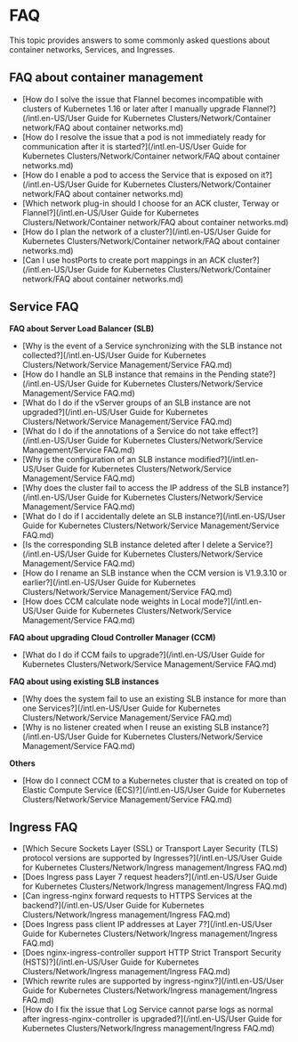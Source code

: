 # FAQ

This topic provides answers to some commonly asked questions about container networks, Services, and Ingresses.

## FAQ about container management

-   [How do I solve the issue that Flannel becomes incompatible with clusters of Kubernetes 1.16 or later after I manually upgrade Flannel?](/intl.en-US/User Guide for Kubernetes Clusters/Network/Container network/FAQ about container networks.md)
-   [How do I resolve the issue that a pod is not immediately ready for communication after it is started?](/intl.en-US/User Guide for Kubernetes Clusters/Network/Container network/FAQ about container networks.md)
-   [How do I enable a pod to access the Service that is exposed on it?](/intl.en-US/User Guide for Kubernetes Clusters/Network/Container network/FAQ about container networks.md)
-   [Which network plug-in should I choose for an ACK cluster, Terway or Flannel?](/intl.en-US/User Guide for Kubernetes Clusters/Network/Container network/FAQ about container networks.md)
-   [How do I plan the network of a cluster?](/intl.en-US/User Guide for Kubernetes Clusters/Network/Container network/FAQ about container networks.md)
-   [Can I use hostPorts to create port mappings in an ACK cluster?](/intl.en-US/User Guide for Kubernetes Clusters/Network/Container network/FAQ about container networks.md)

## Service FAQ

**FAQ about Server Load Balancer \(SLB\)**

-   [Why is the event of a Service synchronizing with the SLB instance not collected?](/intl.en-US/User Guide for Kubernetes Clusters/Network/Service Management/Service FAQ.md)
-   [How do I handle an SLB instance that remains in the Pending state?](/intl.en-US/User Guide for Kubernetes Clusters/Network/Service Management/Service FAQ.md)
-   [What do I do if the vServer groups of an SLB instance are not upgraded?](/intl.en-US/User Guide for Kubernetes Clusters/Network/Service Management/Service FAQ.md)
-   [What do I do if the annotations of a Service do not take effect?](/intl.en-US/User Guide for Kubernetes Clusters/Network/Service Management/Service FAQ.md)
-   [Why is the configuration of an SLB instance modified?](/intl.en-US/User Guide for Kubernetes Clusters/Network/Service Management/Service FAQ.md)
-   [Why does the cluster fail to access the IP address of the SLB instance?](/intl.en-US/User Guide for Kubernetes Clusters/Network/Service Management/Service FAQ.md)
-   [What do I do if I accidentally delete an SLB instance?](/intl.en-US/User Guide for Kubernetes Clusters/Network/Service Management/Service FAQ.md)
-   [Is the corresponding SLB instance deleted after I delete a Service?](/intl.en-US/User Guide for Kubernetes Clusters/Network/Service Management/Service FAQ.md)
-   [How do I rename an SLB instance when the CCM version is V1.9.3.10 or earlier?](/intl.en-US/User Guide for Kubernetes Clusters/Network/Service Management/Service FAQ.md)
-   [How does CCM calculate node weights in Local mode?](/intl.en-US/User Guide for Kubernetes Clusters/Network/Service Management/Service FAQ.md)

**FAQ about upgrading Cloud Controller Manager \(CCM\)**

-   [What do I do if CCM fails to upgrade?](/intl.en-US/User Guide for Kubernetes Clusters/Network/Service Management/Service FAQ.md)

**FAQ about using existing SLB instances**

-   [Why does the system fail to use an existing SLB instance for more than one Services?](/intl.en-US/User Guide for Kubernetes Clusters/Network/Service Management/Service FAQ.md)
-   [Why is no listener created when I reuse an existing SLB instance?](/intl.en-US/User Guide for Kubernetes Clusters/Network/Service Management/Service FAQ.md)

**Others**

-   [How do I connect CCM to a Kubernetes cluster that is created on top of Elastic Compute Service \(ECS\)?](/intl.en-US/User Guide for Kubernetes Clusters/Network/Service Management/Service FAQ.md)

## Ingress FAQ

-   [Which Secure Sockets Layer \(SSL\) or Transport Layer Security \(TLS\) protocol versions are supported by Ingresses?](/intl.en-US/User Guide for Kubernetes Clusters/Network/Ingress management/Ingress FAQ.md)
-   [Does Ingress pass Layer 7 request headers?](/intl.en-US/User Guide for Kubernetes Clusters/Network/Ingress management/Ingress FAQ.md)
-   [Can ingress-nginx forward requests to HTTPS Services at the backend?](/intl.en-US/User Guide for Kubernetes Clusters/Network/Ingress management/Ingress FAQ.md)
-   [Does Ingress pass client IP addresses at Layer 7?](/intl.en-US/User Guide for Kubernetes Clusters/Network/Ingress management/Ingress FAQ.md)
-   [Does nginx-ingress-controller support HTTP Strict Transport Security \(HSTS\)?](/intl.en-US/User Guide for Kubernetes Clusters/Network/Ingress management/Ingress FAQ.md)
-   [Which rewrite rules are supported by ingress-nginx?](/intl.en-US/User Guide for Kubernetes Clusters/Network/Ingress management/Ingress FAQ.md)
-   [How do I fix the issue that Log Service cannot parse logs as normal after ingress-nginx-controller is upgraded?](/intl.en-US/User Guide for Kubernetes Clusters/Network/Ingress management/Ingress FAQ.md)

